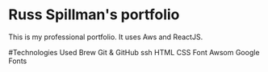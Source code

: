 # Russ Spillman's portfolio
This is my professional portfolio. It uses Aws and ReactJS.

#Technologies Used
Brew
Git & GitHub
ssh
HTML
CSS
Font Awsom
Google Fonts


